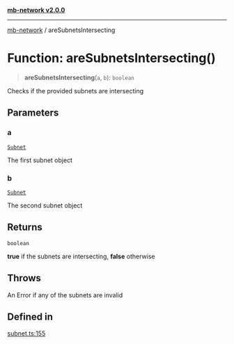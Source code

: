 [**mb-network v2.0.0**](../README.md)

***

[mb-network](../globals.md) / areSubnetsIntersecting

# Function: areSubnetsIntersecting()

> **areSubnetsIntersecting**(`a`, `b`): `boolean`

Checks if the provided subnets are intersecting

## Parameters

### a

[`Subnet`](../interfaces/Subnet.md)

The first subnet object

### b

[`Subnet`](../interfaces/Subnet.md)

The second subnet object

## Returns

`boolean`

**true** if the subnets are intersecting, **false** otherwise

## Throws

An Error if any of the subnets are invalid

## Defined in

[subnet.ts:155](https://github.com/mbachmann97/mb-network/blob/7fec164a867a1a55636ff23695e44eb55e93955f/src/subnet.ts#L155)
